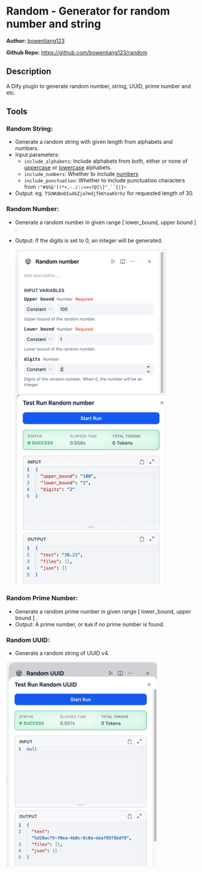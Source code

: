 # Random - Generator for random number and string

**Author:** [bowenliang123](https://github.com/bowenliang123)

**Github Repo:** https://github.com/bowenliang123/random

## Description

A Dify plugin to generate random number, string, UUID, prime number and etc.

## Tools

### Random String:

- Generate a random string with given length from alphabets and numbers.
- Input parameters:
    - `include_alphabets`: Include alphabets from both, either or none
      of [uppercase](https://docs.python.org/3/library/string.html#string.ascii_uppercase)
      or [lowercase](https://docs.python.org/3/library/string.html#string.ascii_lowercase) alphabets.
    - `include_numbers`: Whether to include [numbers](https://docs.python.org/3/library/string.html#string.digits)
    - `include_punctuation`: Whether to include punctuation characters from `!"#$%&'()*+,-./:;<=>?@[\]^_``{|}~`
- Output: eg. `TSUWUBoOIu4bZja7mdjTkKteaKVrhz` for requested length of 30.

### Random Number:

- Generate a random number in given range [ lower_bound, upper bound ] .
- Output: If the digits is set to 0, an integer will be generated.

  <img src="./_assets/img1.png" width="400px" >
  <img src="./_assets/img2.png" width="400px" >

### Random Prime Number:

- Generate a random prime number in given range [ lower_bound, upper bound ] .
- Output: A prime number, or `NaN` if no prime number is found.

### Random UUID:

- Generate a random string of UUID v4.

<img src="./_assets/img3.png" width="400px" >


